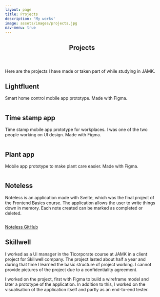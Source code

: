 ```yaml
---
layout: page
title: Projects
description: 'My works'
image: assets/images/projects.jpg
nav-menu: true
---
```


<!-- Main -->
<div id="main" class="alt">

<!-- One -->
<section id="one">
	<div class="inner">
		<header class="major">
			<h1>Projects</h1>
		</header>
		<p>Here are the projects I have made or taken part of while studying in JAMK.</p>

<!-- Content -->
<h2 id="content">Lightfluent</h2>
<div class="6u 12u$(small)">
	<p>Smart home control mobile app prototype. Made with Figma.</p>
</div>

<div class="box alt">
	<div class="row 50% uniform">
		<div class="3u"><span class="image fit"><img src="{% link assets/images/pic08.jpg %}" alt="" /></span></div>
		<div class="3u"><span class="image fit"><img src="{% link assets/images/pic09.jpg %}" alt="" /></span></div>
		<div class="3u$"><span class="image fit"><img src="{% link assets/images/pic10.jpg %}" alt="" /></span></div>
	</div>
</div>

<h2 id="content">Time stamp app</h2>
<div class="6u 12u$(small)">
	<p>Time stamp mobile app prototype for workplaces. I was one of the two people working on UI design. Made with Figma.</p>
</div>

<div class="box alt">
	<div class="row 50% uniform">
		<div class="3u"><span class="image fit"><img src="{% link assets/images/pic04.jpg %}" alt="" /></span></div>
		<div class="3u"><span class="image fit"><img src="{% link assets/images/pic05.jpg %}" alt="" /></span></div>
		<div class="3u"><span class="image fit"><img src="{% link assets/images/pic06.jpg %}" alt="" /></span></div>
		<div class="3u"><span class="image fit"><img src="{% link assets/images/pic07.jpg %}" alt="" /></span></div>
	</div>
</div>

<h2 id="content">Plant app</h2>
<div class="6u 12u$(small)">
	<p>Mobile app prototype to make plant care easier. Made with Figma.</p>
</div>

<div class="box alt">
	<div class="row 50% uniform">
		<div class="3u"><span class="image fit"><img src="{% link assets/images/pic01.png %}" alt="" /></span></div>
		<div class="3u"><span class="image fit"><img src="{% link assets/images/pic02.png %}" alt="" /></span></div>
		<div class="3u"><span class="image fit"><img src="{% link assets/images/pic03.png %}" alt="" /></span></div>
	</div>
</div>

<h2 id="content">Noteless</h2>
<div class="6u 12u$(small)">
	<p>Noteless is an application made with Svelte, which was the final project of the Frontend Basics course. The application allows the user to write things down in memory. Each note created can be marked as completed or deleted.</p>
</div>

<div class="box alt">
	<div class="row 50% uniform">
		<div class="5u"><span class="image fit"><img src="{% link assets/images/noteless.png %}" alt="" /></span></div>
	</div>
</div>

<a href="https://github.com/OskariPeltoniemi/Noteless">Noteless GitHub</a>

<h2 id="content">Skillwell</h2>

<div class="row">
	<div class="6u 12u$(small)">
		<p>I worked as a UI manager in the Ticorporate course at JAMK in a client project for Skillwell company. The project lasted about half a year and during that time I learned the basic structure of project working. I cannot provide pictures of the project due to a confidentiality agreement.</p>
		<p>I worked on the project, first with Figma to build a wireframe model and later a prototype of the application. In addition to this, I worked on the visualisation of the application itself and partly as an end-to-end tester.</p>
	</div>
<!--
	<div class="6u$ 12u$(small)">
		<h3>asdf</h3>
		<p>asdf</p>
	</div>
	<div class="4u 12u$(medium)">
		<h3>asdf</h3>
		<p>asdf</p>
	</div>
	<div class="4u 12u$(medium)">
		<h3>Faucibus consequat lorem</h3>
		<p>Nunc lacinia ante nunc ac lobortis. Interdum adipiscing gravida odio porttitor sem non mi integer non faucibus ornare mi ut ante amet placerat aliquet. Volutpat eu sed ante lacinia sapien lorem accumsan varius montes viverra nibh in adipiscing blandit tempus accumsan.</p>
	</div>
	<div class="4u$ 12u$(medium)">
		<h3>Accumsan montes viverra</h3>
		<p>Nunc lacinia ante nunc ac lobortis. Interdum adipiscing gravida odio porttitor sem non mi integer non faucibus ornare mi ut ante amet placerat aliquet. Volutpat eu sed ante lacinia sapien lorem accumsan varius montes viverra nibh in adipiscing blandit tempus accumsan.</p>
	</div>
	-->
</div>

</div>
</section>

</div>